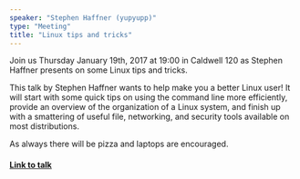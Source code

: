 ```yaml
---
speaker: "Stephen Haffner (yupyupp)"
type: "Meeting"
title: "Linux tips and tricks"
---
```


Join us Thursday January 19th, 2017 at 19:00 in Caldwell 120 as Stephen Haffner presents on some Linux tips and tricks.

This talk by Stephen Haffner wants to help make you a better Linux user! It will start with some quick tips on using the command line more efficiently, provide an overview of the organization of a Linux system, and finish up with a smattering of useful file, networking, and security tools available on most distributions.

As always there will be pizza and laptops are encouraged.

#### [Link to talk](http://web.cse.ohio-state.edu/%7Ehaffners/linux/#/)

<!-- generated by _helpers/newPost.rb -->
